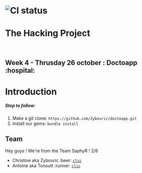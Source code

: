 # ![CI status](http://oi68.tinypic.com/ngf2uo.jpg)    
#  The Hacking Project
<br/>
<h2>Week 4 - Thrusday 26 october : Doctoapp :hospital: </h2>

<body>

<h1>Introduction</h1>

<h5>
 Step to follow:
 </h5>
<ol>
 <li>Make a git clone: <code>https://github.com/Zybouric/doctoapp.git </code></li>
 <li>Install our gems: <code>bundle install</code></li>

</ol>

  <h2>Team</h2>

 <p>Hey guys ! We're from the Team SaphyR ! 2/6</p>
<ul>

<li>Christine aka Zybouric :beer: <a href="https://github.com/Zybouric"><code>clic</code></a><br/></li>
<li>Antoine aka Tonoutt :runner:  <a href="https://github.com/tonoutt"><code>clic</code></a><br/></li>
</ul>

</body>
